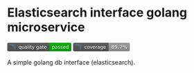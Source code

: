 # Elasticsearch interface golang microservice

![Quality Gate Status](status-badge.png)  ![Code Coverage](code-coverage.png)

A simple golang db interface (elasticsearch). 

